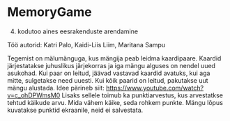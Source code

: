 # MemoryGame
4. kodutoo aines eesrakenduste arendamine

Töö autorid: Katri Palo, Kaidi-Liis Liim, Maritana Sampu

Tegemist on mälumänguga, kus mängija peab leidma kaardipaare. Kaardid järjestatakse juhuslikus järjekorras ja
iga mängu alguses on nendel uued asukohad. Kui paar on leitud, jäävad vastavad kaardid avatuks, kui aga mitte,
sulgetakse need uuesti. Kui kõik paarid on leitud, pakutakse uut mängu alustada.
Idee pärineb siit: https://www.youtube.com/watch?v=c_ohDPWmsM0
Lisaks sellele toimub ka punktiarvestus, kus arvestatkse tehtud käikude arvu. Mida vähem käike, seda rohkem punkte.
Mängu lõpus kuvatakse punktid ekraanile, neid ei salvestata.
